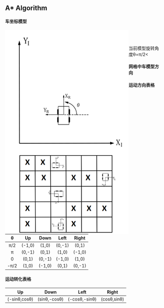 ## A* Algorithm

#### 车坐标模型

<p float="left">
<img src="img/car_cor.jpg" align="left" width="400" height="400" alt="model"/>  </br>
 <img src="img/grid_car.png" align="left" width="400"/>  </br>
</P>   


<p>
   当前模型旋转角度θ=π/2<
</P>


#### 网格中车模型方向  

 


#### 运动方向表格
|   θ    | Up    | Down   | Left  | Right |  
| :-----:|:-----:| :-----:|:-----:|:-----:|
|   π/2  |(-1,0) | (1,0)  | (0,-1)| (0,1) |
|   π    |(0,-1) | (0,1)  | (1,0) | (-1,0)|
|   0    | (0,1) | (0,-1) | (-1,0)| (1,0) |
|   -π/2 |(1,0)  | (-1,0) | (0,1) | (0,-1)|

#### 运动转化表格  
| Up    | Down   | Left  | Right |  
|:-----:| :-----:|:-----:|:-----:|
|(-sinθ,cosθ) | (sinθ,-cosθ)  | (-cosθ,-sinθ)| (cosθ,sinθ) |
